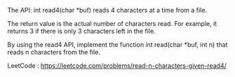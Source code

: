 The API: int read4(char *buf) reads 4 characters at a time from a file.

The return value is the actual number of characters read. For example, it returns 3 if there is only 3 characters left in the file.

By using the read4 API, implement the function int read(char *buf, int n) that reads n characters from the file.

LeetCode : https://leetcode.com/problems/read-n-characters-given-read4/